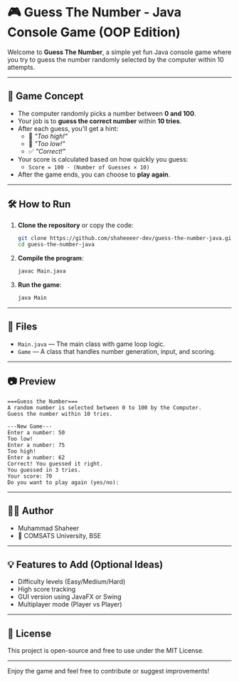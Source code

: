 # 🎮 Guess The Number - Java Console Game (OOP Edition)

Welcome to **Guess The Number**, a simple yet fun Java console game where you try to guess the number randomly selected by the computer within 10 attempts.

---

## 🧠 Game Concept

- The computer randomly picks a number between **0 and 100**.
- Your job is to **guess the correct number** within **10 tries**.
- After each guess, you'll get a hint:
  - 🔼 *"Too high!"*
  - 🔽 *"Too low!"*
  - ✅ *"Correct!"*
- Your score is calculated based on how quickly you guess:
  - `Score = 100 - (Number of Guesses × 10)`
- After the game ends, you can choose to **play again**.

---

## 🛠️ How to Run

1. **Clone the repository** or copy the code:
   ```bash
   git clone https://github.com/shaheeeer-dev/guess-the-number-java.git
   cd guess-the-number-java

2. **Compile the program**:
   ```bash
   javac Main.java
   ```

3. **Run the game**:
   ```bash
   java Main
   ```

---

## 📁 Files
- `Main.java` — The main class with game loop logic.
- `Game` — A class that handles number generation, input, and scoring.

---

## 📷 Preview

```
===Guess the Number===
A random number is selected between 0 to 100 by the Computer.
Guess the number within 10 tries.

---New Game---
Enter a number: 50
Too low!
Enter a number: 75
Too high!
Enter a number: 62
Correct! You guessed it right.
You guessed in 3 tries.
Your score: 70
Do you want to play again (yes/no):
```

---

## 🧑‍💻 Author
- Muhammad Shaheer
- 📍 COMSATS University, BSE

---

## 💡 Features to Add (Optional Ideas)
- Difficulty levels (Easy/Medium/Hard)
- High score tracking
- GUI version using JavaFX or Swing
- Multiplayer mode (Player vs Player)

---

## 📃 License

This project is open-source and free to use under the MIT License.

---

Enjoy the game and feel free to contribute or suggest improvements!
